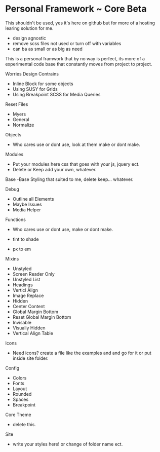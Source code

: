 Personal Framework ~ Core Beta
====

This shouldn't be used, yes it's here on github but for more of a hosting learing solution for me.

- design agnostic
- remove scss files not used or turn off with variables
- can ba as small or as big as need

This is a personal framwork that by no way is perfect, its more of a experimental code base that constantly moves from project to project.

Worries
Design Contrains

- Inline Block for some objects
- Using SUSY for Grids
- Using Breakpoint SCSS for Media Queries


Reset Files
- Myers
- General
- Normalize


Objects
- Who cares use or dont use, look at them make or dont make.
 

Modules
- Put your modules here css that goes with your js, jquery ect.
- Delete or Keep add your own, whatever.


Base
-Base Styling that suited to me, delete keep... whatever. 


Debug
- Outline all Elements
- Maybe Issues 
- Media Helper


Functions
- Who cares use or dont use, make or dont make.

- tint to shade
- px to em


Mixins

- Unstyled
- Screen Reader Only
- Unstyled List
- Headings
- Verticl Align
- Image Replace
- Hidden
- Center Content
- Global Margin Bottom
- Reset Global Margin Bottom
- Invisable
- Visually Hidden
- Vertical Align Table


Icons
- Need icons? create a file like the examples and and go for it or put inside site folder.


Config
- Colors
- Fonts
- Layout
- Rounded
- Spaces
- Breakpoint


Core Theme
- delete this.


Site
- write your styles here! or change of folder name ect.
